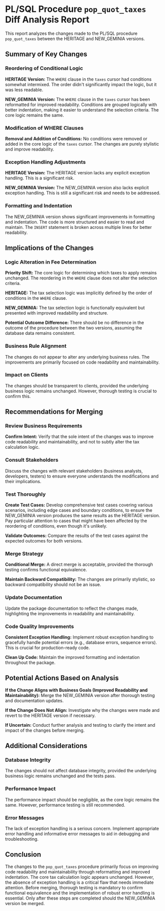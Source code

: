 # PL/SQL Procedure `pop_quot_taxes` Diff Analysis Report

This report analyzes the changes made to the PL/SQL procedure `pop_quot_taxes` between the HERITAGE and NEW_GEMINIA versions.

## Summary of Key Changes

### Reordering of Conditional Logic

**HERITAGE Version:** The `WHERE` clause in the `taxes` cursor had conditions somewhat intermixed.  The order didn't significantly impact the logic, but it was less readable.

**NEW_GEMINIA Version:** The `WHERE` clause in the `taxes` cursor has been reformatted for improved readability.  Conditions are grouped logically with better indentation, making it easier to understand the selection criteria.  The core logic remains the same.


### Modification of WHERE Clauses

**Removal and Addition of Conditions:** No conditions were removed or added in the core logic of the `taxes` cursor.  The changes are purely stylistic and improve readability.


### Exception Handling Adjustments

**HERITAGE Version:** The HERITAGE version lacks any explicit exception handling.  This is a significant risk.

**NEW_GEMINIA Version:** The NEW_GEMINIA version also lacks explicit exception handling. This is still a significant risk and needs to be addressed.


### Formatting and Indentation

The NEW_GEMINIA version shows significant improvements in formatting and indentation.  The code is more structured and easier to read and maintain.  The `INSERT` statement is broken across multiple lines for better readability.


## Implications of the Changes

### Logic Alteration in Fee Determination

**Priority Shift:** The core logic for determining which taxes to apply remains unchanged.  The reordering in the `WHERE` clause does not alter the selection criteria.

**HERITAGE:** The tax selection logic was implicitly defined by the order of conditions in the `WHERE` clause.

**NEW_GEMINIA:** The tax selection logic is functionally equivalent but presented with improved readability and structure.

**Potential Outcome Difference:** There should be no difference in the outcome of the procedure between the two versions, assuming the database data remains consistent.


### Business Rule Alignment

The changes do not appear to alter any underlying business rules. The improvements are primarily focused on code readability and maintainability.


### Impact on Clients

The changes should be transparent to clients, provided the underlying business logic remains unchanged.  However, thorough testing is crucial to confirm this.


## Recommendations for Merging

### Review Business Requirements

**Confirm Intent:** Verify that the sole intent of the changes was to improve code readability and maintainability, and not to subtly alter the tax calculation logic.

### Consult Stakeholders

Discuss the changes with relevant stakeholders (business analysts, developers, testers) to ensure everyone understands the modifications and their implications.

### Test Thoroughly

**Create Test Cases:** Develop comprehensive test cases covering various scenarios, including edge cases and boundary conditions, to ensure the NEW_GEMINIA version produces the same results as the HERITAGE version.  Pay particular attention to cases that might have been affected by the reordering of conditions, even though it's unlikely.

**Validate Outcomes:**  Compare the results of the test cases against the expected outcomes for both versions.


### Merge Strategy

**Conditional Merge:** A direct merge is acceptable, provided the thorough testing confirms functional equivalence.

**Maintain Backward Compatibility:**  The changes are primarily stylistic, so backward compatibility should not be an issue.


### Update Documentation

Update the package documentation to reflect the changes made, highlighting the improvements in readability and maintainability.


### Code Quality Improvements

**Consistent Exception Handling:** Implement robust exception handling to gracefully handle potential errors (e.g., database errors, sequence errors).  This is crucial for production-ready code.

**Clean Up Code:**  Maintain the improved formatting and indentation throughout the package.


## Potential Actions Based on Analysis

**If the Change Aligns with Business Goals (Improved Readability and Maintainability):** Merge the NEW_GEMINIA version after thorough testing and documentation updates.

**If the Change Does Not Align:** Investigate why the changes were made and revert to the HERITAGE version if necessary.

**If Uncertain:** Conduct further analysis and testing to clarify the intent and impact of the changes before merging.


## Additional Considerations

### Database Integrity

The changes should not affect database integrity, provided the underlying business logic remains unchanged and the tests pass.

### Performance Impact

The performance impact should be negligible, as the core logic remains the same.  However, performance testing is still recommended.

### Error Messages

The lack of exception handling is a serious concern.  Implement appropriate error handling and informative error messages to aid in debugging and troubleshooting.


## Conclusion

The changes to the `pop_quot_taxes` procedure primarily focus on improving code readability and maintainability through reformatting and improved indentation.  The core tax calculation logic appears unchanged.  However, the absence of exception handling is a critical flaw that needs immediate attention.  Before merging, thorough testing is mandatory to confirm functional equivalence and the implementation of robust error handling is essential.  Only after these steps are completed should the NEW_GEMINIA version be merged.
